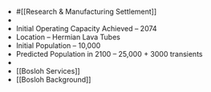 - #[[Research & Manufacturing Settlement]]
-
- Initial Operating Capacity Achieved – 2074
- Location – Hermian Lava Tubes
- Initial Population – 10,000
- Predicted Population in 2100 – 25,000 + 3000 transients
-
- [[Bosloh Services]]
- [[Bosloh Background]]